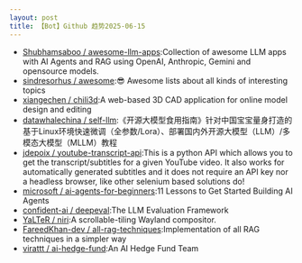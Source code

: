 ```yaml
---
layout: post
title: 【Bot】Github 趋势2025-06-15
---
```


* [Shubhamsaboo / awesome-llm-apps](https://github.com/Shubhamsaboo/awesome-llm-apps):Collection of awesome LLM apps with AI Agents and RAG using OpenAI, Anthropic, Gemini and opensource models.
* [sindresorhus / awesome](https://github.com/sindresorhus/awesome):😎 Awesome lists about all kinds of interesting topics
* [xiangechen / chili3d](https://github.com/xiangechen/chili3d):A web-based 3D CAD application for online model design and editing
* [datawhalechina / self-llm](https://github.com/datawhalechina/self-llm):《开源大模型食用指南》针对中国宝宝量身打造的基于Linux环境快速微调（全参数/Lora）、部署国内外开源大模型（LLM）/多模态大模型（MLLM）教程
* [jdepoix / youtube-transcript-api](https://github.com/jdepoix/youtube-transcript-api):This is a python API which allows you to get the transcript/subtitles for a given YouTube video. It also works for automatically generated subtitles and it does not require an API key nor a headless browser, like other selenium based solutions do!
* [microsoft / ai-agents-for-beginners](https://github.com/microsoft/ai-agents-for-beginners):11 Lessons to Get Started Building AI Agents
* [confident-ai / deepeval](https://github.com/confident-ai/deepeval):The LLM Evaluation Framework
* [YaLTeR / niri](https://github.com/YaLTeR/niri):A scrollable-tiling Wayland compositor.
* [FareedKhan-dev / all-rag-techniques](https://github.com/FareedKhan-dev/all-rag-techniques):Implementation of all RAG techniques in a simpler way
* [virattt / ai-hedge-fund](https://github.com/virattt/ai-hedge-fund):An AI Hedge Fund Team
